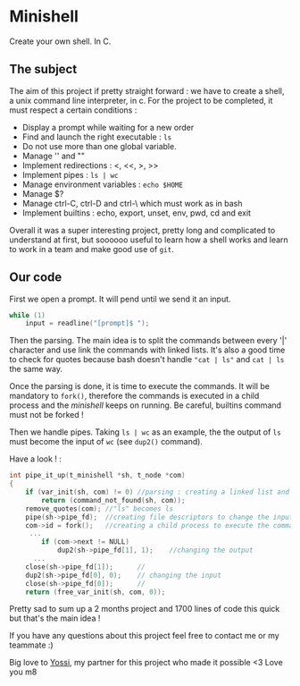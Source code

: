 # Minishell
Create your own shell. In C.
## The subject
The aim of this project if pretty straight forward : we have to create a shell, a unix command line interpreter, in c. For the project to be completed, it must respect a certain conditions :
- Display a prompt while waiting for a new order
- Find and launch the right executable : `ls`
- Do not use more than one global variable.
- Manage '' and ""
- Implement redirections : <, <<, >, >>
- Implement pipes : `ls | wc`
- Manage environment variables : `echo $HOME`
- Manage $?
- Manage ctrl-C, ctrl-D and ctrl-\ which must work as in bash
- Implement builtins : echo, export, unset, env, pwd, cd and exit

Overall it was a super interesting project, pretty long and complicated to understand at first, but soooooo useful to learn how a shell works and learn to work in a team and make good use of `git`.
## Our code
First we open a prompt. It will pend until we send it an input.
```c
while (1)
    input = readline("[prompt]$ ");
```
Then the parsing. The main idea is to split the commands between every '|' character and use link the commands with linked lists. It's also a good time to check for quotes because bash doesn't handle `"cat | ls"` and `cat | ls` the same way.

Once the parsing is done, it is time to execute the commands. It will be mandatory to `fork()`, therefore the commands is executed in a child process and the _minishell_ keeps on running. Be careful, builtins command must not be forked !

Then we handle pipes. Taking `ls | wc` as an example, the the output of `ls` must become the input of `wc` (see `dup2()` command).

Have a look ! :
```c
int	pipe_it_up(t_minishell *sh, t_node *com)
{
	if (var_init(sh, com) != 0) //parsing : creating a linked list and trimmimg white spaces
		return (command_not_found(sh, com));
	remove_quotes(com); //"ls" becomes ls
	pipe(sh->pipe_fd);  //creating file descriptors to change the input and the output :)
	com->id = fork();   //creating a child process to execute the command
   	 ...
		if (com->next != NULL)
			dup2(sh->pipe_fd[1], 1);    //changing the output
  	  ...
	close(sh->pipe_fd[1]);      //
	dup2(sh->pipe_fd[0], 0);    // changing the input
	close(sh->pipe_fd[0]);      //
	return (free_var_init(sh, com, 0));
```

Pretty sad to sum up a 2 months project and 1700 lines of code this quick but that's the main idea !

If you have any questions about this project feel free to contact me or my teammate :)

Big love to [Yossi](https://github.com/Joseph-Enkaoua), my partner for this project who made it possible <3 Love you m8
